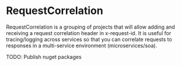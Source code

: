 # RequestCorrelation

RequestCorrelation is a grouping of projects that will allow adding and receiving a request correlation header in x-request-id.  It is useful for tracing/logging across services so that you can correlate requests to responses in a multi-service environment (microservices/soa).

TODO: Publish nuget packages